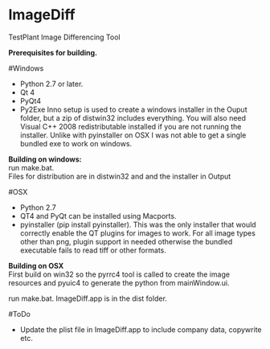 # ImageDiff
TestPlant Image Differencing Tool

<b>Prerequisites for building.</b><br>


#Windows
* Python 2.7 or later.
* Qt 4
* PyQt4
* Py2Exe
Inno setup is used to create a windows installer in the Ouput folder, but a zip of distwin32 includes everything.
You will also need Visual C++ 2008 redistributable installed if you are not running the installer.
Unlike with pyinstaller on OSX I was not able to get a single bundled exe to work on windows.
<p>

<b>Building on windows:</b><br>
run make.bat.<br>
Files for distribution are in distwin32 and and the installer in Output

#OSX
* Python 2.7
* QT4 and PyQt can be installed using Macports.
* pyinstaller (pip install pyinstaller).  This was the only installer that would correctly enable the QT plugins for images to work.
For all image types other than png, plugin support in needed otherwise the bundled executable fails to read tiff or other formats.

<b>Building on OSX</b><br>
First build on win32 so the pyrrc4 tool is called to create the image resources and pyuic4 to generate the python from mainWindow.ui.

run make.bat.<r>
ImageDiff.app  is in the dist folder.

#ToDo
* Update the plist file in ImageDiff.app to include company data, copywrite etc.



